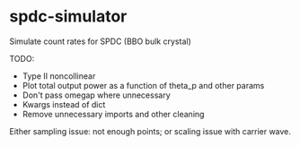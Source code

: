 # spdc-simulator
Simulate count rates for SPDC (BBO bulk crystal)

TODO:
- Type II noncollinear
- Plot total output power as a function of theta_p and other params
- Don't pass omegap where unnecessary
- Kwargs instead of dict
- Remove unnecessary imports and other cleaning

Either sampling issue: not enough points; or scaling issue with carrier wave.